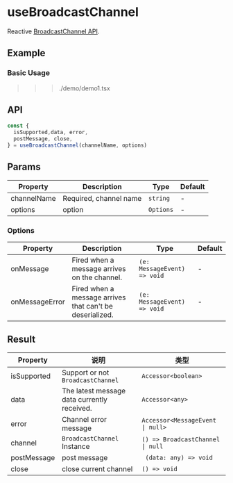 # useBroadcastChannel

Reactive [BroadcastChannel API](https://developer.mozilla.org/en-US/docs/Web/API/BroadcastChannel).

## Example

### Basic Usage

>>> ./demo/demo1.tsx

## API

```typescript
const {
  isSupported,data, error,
  postMessage, close,
} = useBroadcastChannel(channelName, options)
```

## Params

| Property    | Description            | Type      | Default |
| ----------- | ---------------------- | --------- | ------ |
| channelName | Required, channel name | `string`  | -      |
| options     | option                 | `Options` | -      |

### Options

| Property       | Description                                              | Type                        | Default |
| -------------- | -------------------------------------------------------- | --------------------------- | ------ |
| onMessage      | Fired when a message arrives on the channel.             | `(e: MessageEvent) => void` | -      |
| onMessageError | Fired when a message arrives that can't be deserialized. | `(e: MessageEvent) => void` | -      |

## Result

| Property    | 说明                                        | 类型                              |
| ----------- | ------------------------------------------- | --------------------------------- |
| isSupported | Support or not `BroadcastChannel`           | `Accessor<boolean>`               |
| data        | The latest message data currently received. | `Accessor<any>`                   |
| error       | Channel error message                       | `Accessor<MessageEvent \| null>`  |
| channel     | `BroadcastChannel` Instance                 | `() => BroadcastChannel \| null ` |
| postMessage | post message                                | ` (data: any) => void`            |
| close       | close current channel                       | `() => void`                      |
